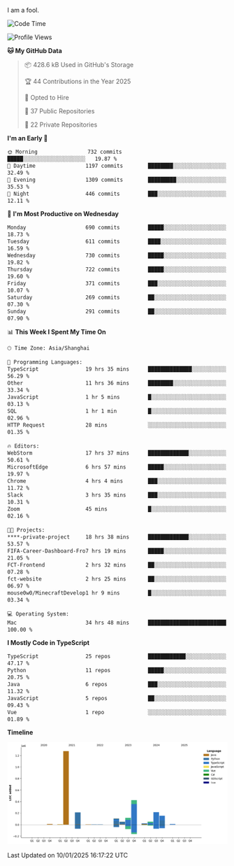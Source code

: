 I am a fool.

<!--START_SECTION:waka-->
![Code Time](http://img.shields.io/badge/Code%20Time-2%2C408%20hrs%204%20mins-blue)

![Profile Views](http://img.shields.io/badge/Profile%20Views-0-blue)

**🐱 My GitHub Data** 

> 📦 428.6 kB Used in GitHub's Storage 
 > 
> 🏆 44 Contributions in the Year 2025
 > 
> 💼 Opted to Hire
 > 
> 📜 37 Public Repositories 
 > 
> 🔑 22 Private Repositories 
 > 
**I'm an Early 🐤** 

```text
🌞 Morning                732 commits         █████░░░░░░░░░░░░░░░░░░░░   19.87 % 
🌆 Daytime                1197 commits        ████████░░░░░░░░░░░░░░░░░   32.49 % 
🌃 Evening                1309 commits        █████████░░░░░░░░░░░░░░░░   35.53 % 
🌙 Night                  446 commits         ███░░░░░░░░░░░░░░░░░░░░░░   12.11 % 
```
📅 **I'm Most Productive on Wednesday** 

```text
Monday                   690 commits         █████░░░░░░░░░░░░░░░░░░░░   18.73 % 
Tuesday                  611 commits         ████░░░░░░░░░░░░░░░░░░░░░   16.59 % 
Wednesday                730 commits         █████░░░░░░░░░░░░░░░░░░░░   19.82 % 
Thursday                 722 commits         █████░░░░░░░░░░░░░░░░░░░░   19.60 % 
Friday                   371 commits         ███░░░░░░░░░░░░░░░░░░░░░░   10.07 % 
Saturday                 269 commits         ██░░░░░░░░░░░░░░░░░░░░░░░   07.30 % 
Sunday                   291 commits         ██░░░░░░░░░░░░░░░░░░░░░░░   07.90 % 
```


📊 **This Week I Spent My Time On** 

```text
🕑︎ Time Zone: Asia/Shanghai

💬 Programming Languages: 
TypeScript               19 hrs 35 mins      ██████████████░░░░░░░░░░░   56.29 % 
Other                    11 hrs 36 mins      ████████░░░░░░░░░░░░░░░░░   33.34 % 
JavaScript               1 hr 5 mins         █░░░░░░░░░░░░░░░░░░░░░░░░   03.13 % 
SQL                      1 hr 1 min          █░░░░░░░░░░░░░░░░░░░░░░░░   02.96 % 
HTTP Request             28 mins             ░░░░░░░░░░░░░░░░░░░░░░░░░   01.35 % 

🔥 Editors: 
WebStorm                 17 hrs 37 mins      █████████████░░░░░░░░░░░░   50.61 % 
MicrosoftEdge            6 hrs 57 mins       █████░░░░░░░░░░░░░░░░░░░░   19.97 % 
Chrome                   4 hrs 4 mins        ███░░░░░░░░░░░░░░░░░░░░░░   11.72 % 
Slack                    3 hrs 35 mins       ███░░░░░░░░░░░░░░░░░░░░░░   10.31 % 
Zoom                     45 mins             █░░░░░░░░░░░░░░░░░░░░░░░░   02.16 % 

🐱‍💻 Projects: 
****-private-project     18 hrs 38 mins      █████████████░░░░░░░░░░░░   53.57 % 
FIFA-Career-Dashboard-Fro7 hrs 19 mins       █████░░░░░░░░░░░░░░░░░░░░   21.05 % 
FCT-Frontend             2 hrs 32 mins       ██░░░░░░░░░░░░░░░░░░░░░░░   07.28 % 
fct-website              2 hrs 25 mins       ██░░░░░░░░░░░░░░░░░░░░░░░   06.97 % 
mouse0w0/MinecraftDevelop1 hr 9 mins         █░░░░░░░░░░░░░░░░░░░░░░░░   03.34 % 

💻 Operating System: 
Mac                      34 hrs 48 mins      █████████████████████████   100.00 % 
```

**I Mostly Code in TypeScript** 

```text
TypeScript               25 repos            ████████████░░░░░░░░░░░░░   47.17 % 
Python                   11 repos            █████░░░░░░░░░░░░░░░░░░░░   20.75 % 
Java                     6 repos             ███░░░░░░░░░░░░░░░░░░░░░░   11.32 % 
JavaScript               5 repos             ██░░░░░░░░░░░░░░░░░░░░░░░   09.43 % 
Vue                      1 repo              ░░░░░░░░░░░░░░░░░░░░░░░░░   01.89 % 
```



**Timeline**

![Lines of Code chart](https://raw.githubusercontent.com/VeejaLiu/VeejaLiu/master/assets/bar_graph.png)


 Last Updated on 10/01/2025 16:17:22 UTC
<!--END_SECTION:waka-->
